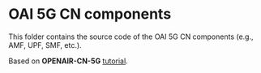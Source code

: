 # OAI 5G CN components

This folder contains the source code of the OAI 5G CN components (e.g., AMF, UPF, SMF, etc.).

Based on **OPENAIR-CN-5G** [tutorial](https://gitlab.eurecom.fr/oai/cn5g/oai-cn5g-fed/-/blob/helm-update/docs/DEPLOY_SA5G_HC.md).